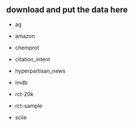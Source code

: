 ## download and put the data here

- ag

- amazon

- chemprot

- citation_intent

- hyperpartisan_news

- imdb

- rct-20k

- rct-sample

- sciie

  